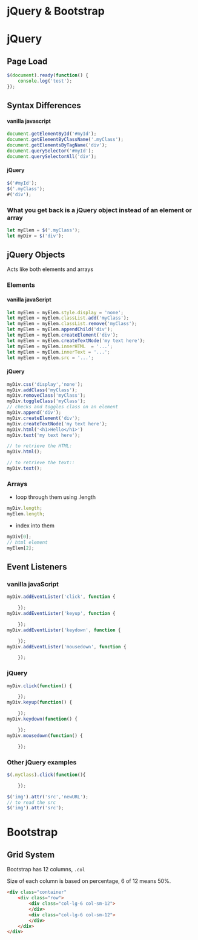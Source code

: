 # jQuery & Bootstrap

# jQuery

## Page Load
```javascript
$(document).ready(function() {
	console.log('test');
});
```



## Syntax Differences

#### vanilla javascript
```javascript
document.getElementById('#myId');
document.getElementByClassName('.myClass');
document.getElementsByTagName('div');
document.querySelector('#myId');
document.querySelectorAll('div');
```

#### jQuery
```javascript
$('#myId');
$('.myClass');
#('div');
```



### What you get back is a jQuery object instead of an element or array
```javascript
let myElem = $('.myClass');
let myDiv = $('div');

```



## jQuery Objects

Acts like both elements and arrays

### Elements

#### vanilla javaScript
```javascript
let myElem = myElem.style.display = 'none';
let myElem = myElem.classList.add('myClass');
let myElem = myElem.classList.remove('myClass');
let myElem = myElem.appendChild('div');
let myElem = myElem.createElement('div');
let myElem = myElem.createTextNode('my text here');
let myElem = myElem.innerHTML  = '...';
let myElem = myElem.innerText = '...';
let myElem = myElem.src = '...';

```

#### jQuery
```javascript
myDiv.css('display','none');
myDiv.addClass('myClass');
myDiv.removeClass('myClass');
myDiv.toggleClass('myClass');
// checks and toggles class on an element
myDiv.append('div');
myDiv.createElement('div');
myDiv.createTextNode('my text here');
myDiv.html('<h1>Hello</h1>')
myDiv.text('my text here');

// to retrieve the HTML:
myDiv.html();

// to retrieve the text::
myDiv.text();

```

### Arrays
* loop through them using .length
```javascript
myDiv.length;
myElem.length;

```
* index into them
```javascript
myDiv[0];
// html element
myElem[2];
```



## Event Listeners

### vanilla javaScript
```javascript
myDiv.addEventLister('click', function {

	});
myDiv.addEventLister('keyup', function {

	});
myDiv.addEventLister('keydown', function {

	});
myDiv.addEventLister('mousedown', function {

	});
```

### jQuery
```javascript
myDiv.click(function() {

	});
myDiv.keyup(function() {

	});
myDiv.keydown(function() {

	});
myDiv.mousedown(function() {

	});
```

### Other jQuery examples
```javascript
$(.myClass).click(function(){

	});
```

```javascript
$('img').attr('src','newURL');
// to read the src
$('img').attr('src');
```



# Bootstrap

## Grid System

Bootstrap has 12 columns, `.col`

Size of each column is based on percentage, 6 of 12 means 50%.

```html
<div class="container"
	<div class="row">
		<div class="col-lg-6 col-sm-12">
		</div>
		<div class="col-lg-6 col-sm-12">
		</div>
	</div>
</div>
```


